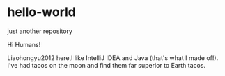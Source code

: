 # hello-world
just another repository

Hi Humans!

Liaohongyu2012 here,I like IntelliJ IDEA and Java (that's what I made of!).
I've had tacos on the moon and find them far superior to Earth tacos.
